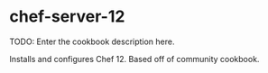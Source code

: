 # chef-server-12

TODO: Enter the cookbook description here.

Installs and configures Chef 12.  Based off of community cookbook.

